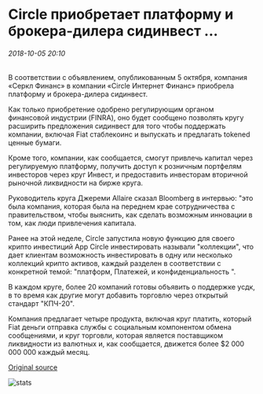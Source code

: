 # Circle приобретает платформу и брокера-дилера сидинвест ...

###### 2018-10-05 20:10

В соответствии с объявлением, опубликованным 5 октября, компания «Серкл Финанс» в компании «Circle Интернет Финанс» приобрела платформу и брокера-дилера сидинвест.

Как только приобретение одобрено регулирующим органом финансовой индустрии (FINRA), оно будет сообщено позволять кругу расширить предложения сидинвест для того чтобы поддержать компании, включая Fiat стаблекоинс и выпускать и предлагать tokened ценные бумаги.

Кроме того, компании, как сообщается, смогут привлечь капитал через регулируемую платформу, получить доступ к розничным портфелям инвесторов через круг Инвест, и предоставить инвесторам вторичной рыночной ликвидности на бирже круга.

Руководитель круга Джереми Allaire сказал Bloomberg в интервью: "это была компания, которая была на переднем крае сотрудничества с правительством, чтобы выяснить, как сделать возможным инновации в том, как люди привлечения капитала.

Ранее на этой неделе, Circle запустила новую функцию для своего крипто инвестиций App Circle инвестировать называли "коллекции", что дает клиентам возможность инвестировать в одну или несколько коллекций крипто активов, каждый разделен в соответствии с конкретной темой: "платформ, Платежей, и конфиденциальность ".

В каждом круге, более 20 компаний готовы объявить о поддержке усдк, в то время как другие могут добавить торговлю через открытый стандарт "КПЧ-20".

Компания предлагает четыре продукта, включая круг платить, который Fiat деньги отправка службы с социальным компонентом обмена сообщениями, и круг торговли, которая является поставщиком ликвидности из валютных и, как сообщается, движется более $2 000 000 000 каждый месяц.

[Original source](https://cointelegraph.com/news/circle-acquires-crowdfunding-platform-and-broker-dealer-seedinvest)

![stats](https://c.statcounter.com/11760860/0/a89fa40b/1/ "stats")